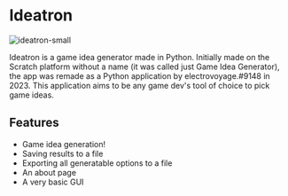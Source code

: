 # Ideatron
![ideatron-small](https://user-images.githubusercontent.com/75689188/232279433-379836da-76ba-40fd-953e-2c2f1b8797a0.png)

Ideatron is a game idea generator made in Python. Initially made on the Scratch platform without a name (it was called just Game Idea Generator), the app was remade as a Python application by electrovoyage.#9148 in 2023. This application aims to be any game dev's tool of choice to pick game ideas.
## Features
* Game idea generation!
* Saving results to a file
* Exporting all generatable options to a file
* An about page
* A very basic GUI
